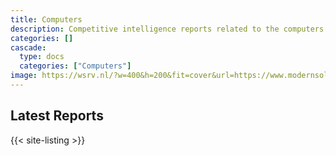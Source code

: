 ```yaml
---
title: Computers
description: Competitive intelligence reports related to the computers industry.
categories: []
cascade:
  type: docs
  categories: ["Computers"]
image: https://wsrv.nl/?w=400&h=200&fit=cover&url=https://www.modernsolid.com/storage/media/products/notebook-arm_1.jpg
---
```


## Latest Reports

{{< site-listing >}}